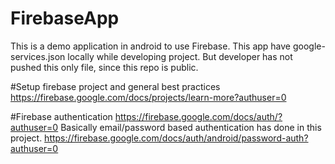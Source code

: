 # FirebaseApp
This is a demo application in android to use Firebase. This app have google-services.json locally
while developing project.
But developer has not pushed this only file, since this repo is public.

#Setup firebase project and general best practices
https://firebase.google.com/docs/projects/learn-more?authuser=0

#Firebase authentication
https://firebase.google.com/docs/auth/?authuser=0
Basically email/password based authentication has done in this project.
https://firebase.google.com/docs/auth/android/password-auth?authuser=0

